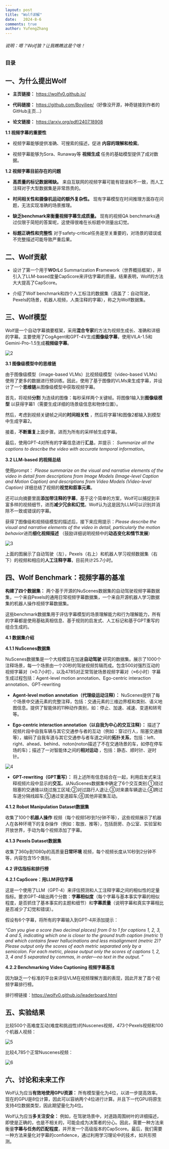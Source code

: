 ```yaml
---
layout: post
title: "Wolf详解"
date:   2024-8-6
comments: true
author: YufengZhang
---
```


###### 说明：嗯？Wolf狼？让我瞧瞧这是个啥！

<!-- more -->

### 目录

## 一、为什么提出Wolf

- **主页链接：** <https://wolfv0.github.io/>

- **代码链接：** <https://github.com/Boyiliee/>（好像没开源，神奇链接到作者的GitHub主页...）

- **论文链接：** <https://arxiv.org/pdf/2407.18908>

**1.1 视频字幕的重要性**

- 视频字幕能够提供准确、可搜索的描述，促进 **内容的理解和检索**。

- 视频字幕能够为Sora、Runaway等 **视频生成** 任务的基础模型提供了成对数据。

**1.2 视频字幕目前存在的问题**

- **高质量的标记数据稀缺。** 来自互联网的视频字幕可能有错误和不一致，而人工注释对于大型数据集是非常昂贵的。

- **时间相关性和摄像机运动的额外复杂性。** 现有字幕模型在时间推理方面存在问题，无法实现准确的场景推理。

- **缺乏benchmark来衡量视频字幕生成质量。** 现有的视频QA benchmarks通过仅限于简短的答案呢，这使得很难在长标题中测量出幻觉。

- **标题正确性和完整性** 对于safety-critical任务是至关重要的，对场景的错误或不完整描述可能导致严重后果。

## 二、Wolf贡献

- 设计了第一个用于**WO**r**L**d Summarization **F**ramework（世界概括框架），并引入了LLM-based度量CapScore来评估字幕的质量。结果表明，Wolf的方法大大提高了CapScore。

- 介绍了Wolf benchmark和四个人工标注的数据集（涵盖了：自动驾驶，Pexels的场景，机器人视频，人类注释的字幕），称之为Wolf数据集。

## 三、Wolf模型

Wolf是一个自动字幕摘要框架，采用**混合专家**的方法为视频生成长、准确和详细的字幕。主要使用了CogAgent和GPT-4V生成**图像级字幕**，使用VILA-1.5和Gemini-Pro-1.5生成**视频级字幕**。

![2](https://peninsulazyf.github.io/images/B2.png)

**3.1 图像级模型中的思维链**

由于图像级模型（image-based VLMs）比视频级模型（video-based VLMs）使用了更多的数据进行预训练。因此，使用了基于图像的VLMs来生成字幕，并设计了一个**思维链**从图像级模型中获取视频字幕。

首先，将视频**分割** 为连续的图像：每秒采样两个关键帧。将图像1输入到**图像级模型** 以获得字幕1（需要生成详细的场景级信息和物体位置）。

然后，考虑到视频关键帧之间的**时间相关性** ，然后将字幕1和图像2都输入到模型中生成字幕2。

接着，**不断重复**上面步骤。进而为所有的采样帧生成字幕。

最后，使用GPT-4对所有的字幕信息进行**汇总**，并提示： *Summarize all the captions to describe the video with accurate temporal information*。

**3.2 LLM-based 的视频总结**

使用prompt： *Please summarize on the visual and narrative elements of the video in detail from descriptions from Image Models (Image-level Caption and Motion Caption) and descriptions from Video Models (Video-level Caption)* 详细总结了视频的**视觉和叙事元素**。

还可以向摘要里面**添加带注释的字幕**，基于这个简单的方案，Wolf可以捕捉到丰富多样的视频细节，进而**减少冗余和幻觉**。Wolf认为这是因为LLM可以识别并消除不一致或错误的字幕。

获得了图像级和视频级模型的描述后，接下来应用提示：*Please describe the visual and narrative elements of the video in detail, particularly the motion behavior*进而**细化视频描述** （鼓励详细说明视频中的**动态变化和情节发展**）

![3](https://peninsulazyf.github.io/images/B3.png)

上面的图展示了自动驾驶（左），Pexels（右上）和机器人学习视频数据集（右下）的视频和相应的**人工注释字幕**，目前共计25.7小时。

## 四、Wolf Benchmark：视频字幕的基准

**构建了四个数据集：** 两个基于开源的NuScenes数据集的自动驾驶视频字幕数据集，一个来自Pexels的通用日常视频字幕数据集，一个来自开源机器人学习数据集的机器人操作视频字幕数据集。

这些benchmark数据集用于评估字幕模型的场景理解能力和行为理解能力，所有的字幕都是使用基础真相信息、基于规则的启发式、人工标记和基于GPT重写的组合生成的。

**4.1 数据集介绍**

**4.1.1 NuScenes数据集**

NuScenes数据集是一个大规模旨在加速**自动驾驶** 研究的数据集。展示了1000个注释场景，每一个场景由一个20秒的驾驶视频剪辑而成。包含500对强烈互动的视频字幕对（≈0.7小时），以及4785对正常驾驶场景视频字幕对（≈6小时）字幕生成过程包括：Agent-level motion annotation、Ego-centric interaction annotation、GPT-rewriting

- **Agent-level motion annotation（代理级运动注释）：** NuScenes提供了每个场景中交通元素的完整注释，包括：交通元素的三维边界框和类别、语义地图信息。提供了智能体的11种动作类别，如：停止、加速、减速、变道和转弯等。

- **Ego-centric interaction annotation（以自我为中心的交互注释）：** 描述了视频片段中自我车辆与其它交通参与者的互动（例如：穿过行人，阻塞交通锥等），编码了自我车道与其它交通参与者车道之间的**拓扑关系**，包括：left、right、ahead、behind、noton(noton描述了不在交通场景的车，如停在停车场的车)；描述了一对智能体之间的**相对运动** ，包括：静态、顺时针、逆时针。

![4](https://peninsulazyf.github.io/images/B4.png)


- **GPT-rewriting（GPT重写）：** 将上述所有信息结合在一起，利用启发式来注释视频片段中显示的**交互**。从NuScenes数据集中确定了6个交互类别:①绕过阻塞的交通锥以绕过施工区域;②对过路行人退让;③对来袭车辆退让;④跨过车道分隔线超车;⑤通过变道超车;⑥其他非密集互动。


**4.1.2 Robot Manipulation Dataset数据集**

收集了100个**机器人操作** 视频（每个视频5秒到1分钟不等），这些视频展示了机器人在各种环境下的复杂操作（例如：取放、推等），包括厨房、办公室、实验室和开放世界，手动为每个视频添加了字幕。

**4.1.3 Pexels Dataset数据集**

收集了360p到1080p的高质量**日常环境** 视频，每个视频长度从10秒到2分钟不等，内容包含15个类别。

**4.2 评估指标和排行榜**

**4.2.1 CapScore：用LLM评估字幕**

这是一个使用了LLM（GPT-4）来评估预测和人工注释字幕之间的相似性的定量指标。要求GPT-4输出两个分数：**字幕相似度**（每个字幕与基本事实字幕的相似程度，是否抓住了基本事实的主题和细节）和**字幕质量**（说明字幕和真实字幕相比是否减少了幻觉和错误）。

假设有6个字幕，将所有的字幕输入到GPT-4并添加提示：

*“Can you give a score (two decimal places) from 0 to 1 for captions 1, 2, 3, 4 and 5, indicating which one is closer to the ground truth caption (metric 1) and which contains fewer hallucinations and less misalignment (metric 2)? Please output only the scores of each metric separated only by a semicolon. For each metric, please output only the scores of captions 1, 2, 3, 4 and 5 separated by commas, in order—no
text in the output. ”*

**4.2.2 Benchmarking Video Captioning 视频字幕基准**

因为缺乏一个标准的平台来评估VLM在视频理解方面的表现，因此开发了首个视频字幕排行榜。

排行榜链接：<https://wolfv0.github.io/leaderboard.html>

## 五、实验结果

比较500个高难度互动(难度和挑战性)的Nuscenes视频，473个Pexels视频和100个机器人视频：

![5](https://peninsulazyf.github.io/images/B5.png)

比较4,785个正常Nuscenes视频：

![6](https://peninsulazyf.github.io/images/B6.png)

## 六、讨论和未来工作

Wolf认为应当**有效地使用GPU资源：** 所有模型量化为4位，以进一步提高效率。现在的GPU是8位计算，因此可以容纳两个4位进行计算。并且下一代GPU将原生支持4位数据类型，因此期望量化为4位。

Wolf认为应当**多关注安全：** 例如，在驾驶场景中，对道路周围树叶的详细描述，即使是正确的，也是不相关的，可能会成为决策者的分心。因此，需要一种方法来衡量**字幕与任务的匹配程度**，并开发一个高级版本的CapScore。最后，我们需要一种方法来量化对字幕的confidence，通过利用学习理论中的技术，如共形预测。



